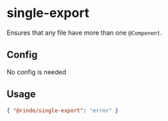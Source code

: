 # single-export

Ensures that any file have more than one `@Component`.

## Config

No config is needed

## Usage

```json
{ "@rindo/single-export": "error" }
```
